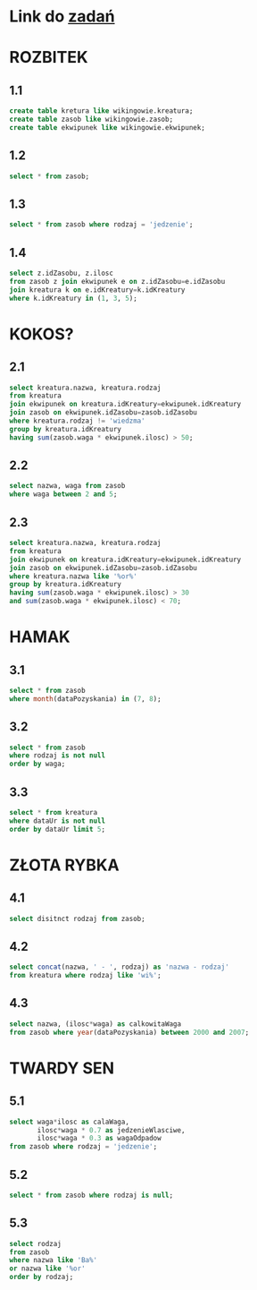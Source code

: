 # Link  do [zadań](https://github.com/kropiak/bazy_inf/blob/main/lab_06/lab_06.pdf)
# ROZBITEK
## 1.1
```SQL
create table kretura like wikingowie.kreatura;
create table zasob like wikingowie.zasob;
create table ekwipunek like wikingowie.ekwipunek;
```
## 1.2
```SQL
select * from zasob;
```

## 1.3
```SQL
select * from zasob where rodzaj = 'jedzenie';
```

## 1.4
```SQL
select z.idZasobu, z.ilosc
from zasob z join ekwipunek e on z.idZasobu=e.idZasobu
join kreatura k on e.idKreatury=k.idKreatury
where k.idKreatury in (1, 3, 5);
```
# KOKOS?
## 2.1
```SQL
select kreatura.nazwa, kreatura.rodzaj
from kreatura
join ekwipunek on kreatura.idKreatury=ekwipunek.idKreatury
join zasob on ekwipunek.idZasobu=zasob.idZasobu
where kreatura.rodzaj != 'wiedzma'
group by kreatura.idKreatury
having sum(zasob.waga * ekwipunek.ilosc) > 50;
```

## 2.2
```SQL
select nazwa, waga from zasob
where waga between 2 and 5;
```
## 2.3
```SQL
select kreatura.nazwa, kreatura.rodzaj
from kreatura
join ekwipunek on kreatura.idKreatury=ekwipunek.idKreatury
join zasob on ekwipunek.idZasobu=zasob.idZasobu
where kreatura.nazwa like '%or%'
group by kreatura.idKreatury
having sum(zasob.waga * ekwipunek.ilosc) > 30
and sum(zasob.waga * ekwipunek.ilosc) < 70;
```
# HAMAK

## 3.1
```SQL
select * from zasob
where month(dataPozyskania) in (7, 8);
```
## 3.2
```SQL
select * from zasob
where rodzaj is not null
order by waga;
```
## 3.3
```SQL
select * from kreatura
where dataUr is not null
order by dataUr limit 5;
```
# ZŁOTA RYBKA
## 4.1
```SQL
select disitnct rodzaj from zasob;
```
## 4.2
```SQL
select concat(nazwa, ' - ', rodzaj) as 'nazwa - rodzaj'
from kreatura where rodzaj like 'wi%';
```
## 4.3
```SQL
select nazwa, (ilosc*waga) as calkowitaWaga
from zasob where year(dataPozyskania) between 2000 and 2007;
```

# TWARDY SEN
## 5.1
```SQL
select waga*ilosc as calaWaga,
       ilosc*waga * 0.7 as jedzenieWlasciwe,
       ilosc*waga * 0.3 as wagaOdpadow
from zasob where rodzaj = 'jedzenie';
```
## 5.2
```SQL
select * from zasob where rodzaj is null;
```
## 5.3
```SQL
select rodzaj
from zasob
where nazwa like 'Ba%'
or nazwa like '%or'
order by rodzaj;
```
